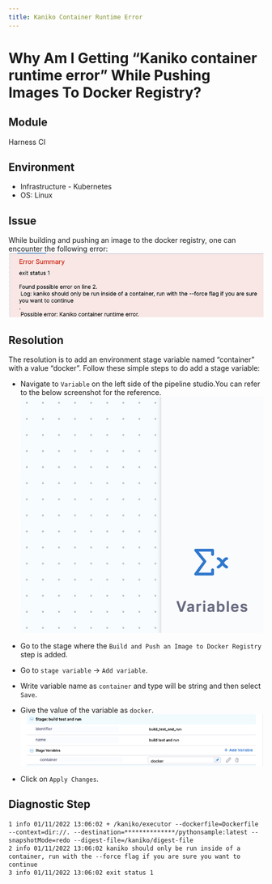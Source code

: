```yaml
---
title: Kaniko Container Runtime Error
---
```


# Why Am I Getting “Kaniko container runtime error” While Pushing Images To Docker Registry?

## Module
Harness CI 

## Environment 
- Infrastructure - Kubernetes 
- OS: Linux

## Issue 
While building and pushing an image to the docker registry, one can encounter the following error:
![](../static/kb1_img1.png)

## Resolution 
The resolution is to add an environment stage variable named “container” with a value “docker”.
Follow these simple steps to do add a stage variable:

- Navigate to `Variable` on the left side of the pipeline studio.You can refer to the below screenshot for the reference.
![](../static/kb1_img2.png)

- Go to the stage where the `Build and Push an Image to Docker Registry` step is added.
- Go to `stage variable` -> `Add variable`.
- Write variable name as `container` and type will be string and then select `Save`.
- Give the value of the variable as `docker`.
![](../static/kb1_img3.png)
- Click on `Apply Changes`.

## Diagnostic Step

``` 
1 info 01/11/2022 13:06:02 + /kaniko/executor --dockerfile=Dockerfile --context=dir://. --destination=**************/pythonsample:latest --snapshotMode=redo --digest-file=/kaniko/digest-file
2 info 01/11/2022 13:06:02 kaniko should only be run inside of a container, run with the --force flag if you are sure you want to continue 
3 info 01/11/2022 13:06:02 exit status 1
```



